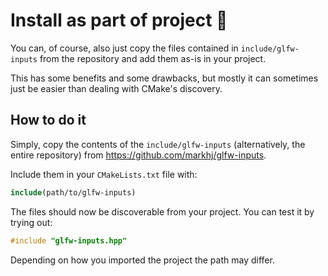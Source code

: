 # Install as part of project 🌿

You can, of course, also just copy the files contained in
``include/glfw-inputs`` from the repository and add them
as-is in your project.

This has some benefits and some drawbacks, but mostly it
can sometimes just be easier than dealing with CMake's discovery.

## How to do it

Simply, copy the contents of the ``include/glfw-inputs``
(alternatively, the entire repository) from
https://github.com/markhj/glfw-inputs.

Include them in your ``CMakeLists.txt`` file with:

````cmake
include(path/to/glfw-inputs)
````

The files should now be discoverable from your project. You can
test it by trying out:

````c++
#include "glfw-inputs.hpp"
````

Depending on how you imported the project the path may differ.
